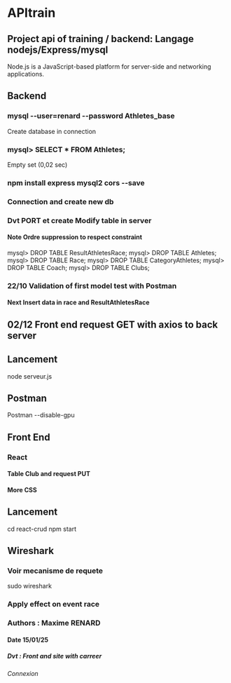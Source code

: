 # APItrain
## Project api of training / backend: Langage nodejs/Express/mysql
Node.js is a JavaScript-based platform for server-side and networking applications.

## Backend
### mysql --user=renard --password Athletes_base
Create database in connection
### mysql> SELECT * FROM Athletes;
Empty set (0,02 sec)
### npm install express mysql2 cors --save
### Connection and create new db
### Dvt PORT et create Modify table in server
#### Note Ordre suppression to respect constraint
mysql> DROP TABLE ResultAthletesRace;
mysql> DROP TABLE Athletes;
mysql> DROP TABLE Race;
mysql> DROP TABLE CategoryAthletes;
mysql> DROP TABLE Coach;
mysql> DROP TABLE Clubs;

### 22/10 Validation of first model test with Postman
#### Next Insert data in race and ResultAthletesRace
## 02/12 Front end request GET with axios to back server
## Lancement
node serveur.js
## Postman
Postman --disable-gpu
## Front End 
### React
#### Table Club and request PUT
#### More CSS
## Lancement
cd react-crud
npm start 
## Wireshark
### Voir mecanisme de requete
sudo wireshark
### Apply effect on event race
### Authors : Maxime RENARD
#### Date 15/01/25
##### Dvt : Front and site with carreer
###### Connexion
